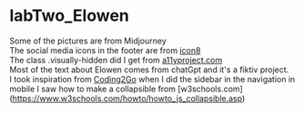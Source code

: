 # labTwo_Elowen

Some of the pictures are from Midjourney </br>
The social media icons in the footer are from [icon8](https://icons8.com)</br>
The class .visually-hidden did I get from [a11yproject.com](https://www.a11yproject.com/posts/how-to-hide-content/)</br>
Most of the text about Elowen comes from chatGpt and it's a fiktiv project.</br>
I took inspiration from [Coding2Go](https://www.youtube.com/watch?v=U8smiWQ8Seg&t=55s) when I did the sidebar in the navigation in mobile
I saw how to make a collapsible from [w3schools.com] (https://www.w3schools.com/howto/howto_js_collapsible.asp)
